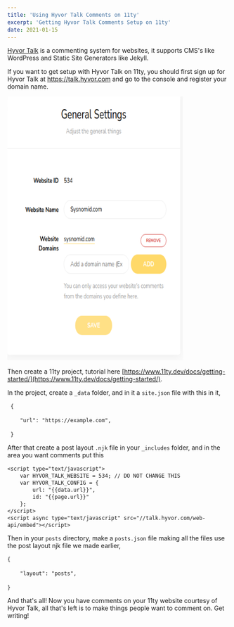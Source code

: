 ```yaml
---
title: 'Using Hyvor Talk Comments on 11ty'
excerpt: 'Getting Hyvor Talk Comments Setup on 11ty'
date: 2021-01-15
---
```


[Hyvor Talk](https://talk.hyvor.com) is a commenting system for websites, it supports CMS's like WordPress and Static Site Generators like Jekyll.

If you want to get setup with Hyvor Talk on 11ty, you should first sign up for Hyvor Talk at https://talk.hyvor.com and go to the console and register your domain name.

<img src="/assets/img/2021-01-17_17-52.png" alt="Hyvor Console" height="600" width="400" />

Then create a 11ty project, tutorial here [https://www.11ty.dev/docs/getting-started/](https://www.11ty.dev/docs/getting-started/). 

In the project, create a ``` _data ``` folder, and in it a ```site.json``` file with this in it,
     
     {

        "url": "https://example.com",

     } 

After that create a post layout ```.njk``` file in your ```_includes``` folder, and in the area you want comments put this 
```
<script type="text/javascript">
    var HYVOR_TALK_WEBSITE = 534; // DO NOT CHANGE THIS
    var HYVOR_TALK_CONFIG = {
        url: "{{data.url}}",
        id: "{{page.url}}"
    };
</script>
<script async type="text/javascript" src="//talk.hyvor.com/web-api/embed"></script>
```

Then in your ```posts``` directory, make a ```posts.json``` file making all the files use the post layout njk file we made earlier,
```
{

    "layout": "posts",

}
```

And that's all! Now you have comments on your 11ty website courtesy of Hyvor Talk, all that's left is to make things people want to comment on. Get writing!
